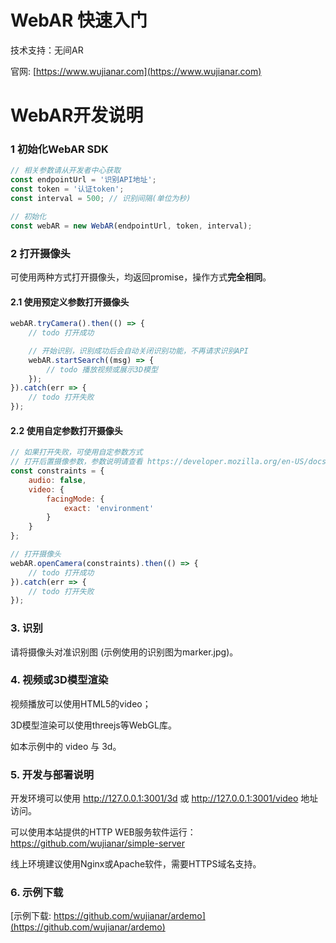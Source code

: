 # WebAR 快速入门

技术支持：无间AR

官网: [https://www.wujianar.com](https://www.wujianar.com)

# WebAR开发说明

            
### 1 初始化WebAR SDK

```javascript
// 相关参数请从开发者中心获取
const endpointUrl = '识别API地址';
const token = '认证token';
const interval = 500; // 识别间隔(单位为秒)

// 初始化
const webAR = new WebAR(endpointUrl, token, interval);
```


### 2 打开摄像头

可使用两种方式打开摄像头，均返回promise，操作方式**完全相同**。

#### 2.1 使用预定义参数打开摄像头

```javascript
webAR.tryCamera().then(() => {
    // todo 打开成功

    // 开始识别，识别成功后会自动关闭识别功能，不再请求识别API
    webAR.startSearch((msg) => {
        // todo 播放视频或展示3D模型
    });
}).catch(err => {
    // todo 打开失败
});
```

#### 2.2 使用自定参数打开摄像头

```javascript
// 如果打开失败，可使用自定参数方式
// 打开后置摄像参数，参数说明请查看 https://developer.mozilla.org/en-US/docs/Web/API/MediaTrackConstraints
const constraints = {
    audio: false,
    video: {
        facingMode: {
            exact: 'environment'
        }
    }
};

// 打开摄像头
webAR.openCamera(constraints).then(() => {
    // todo 打开成功
}).catch(err => {
    // todo 打开失败
});
```

### 3. 识别

请将摄像头对准识别图 (示例使用的识别图为marker.jpg)。

### 4. 视频或3D模型渲染

视频播放可以使用HTML5的video；

3D模型渲染可以使用threejs等WebGL库。

如本示例中的 video 与 3d。

### 5. 开发与部署说明

开发环境可以使用 
http://127.0.0.1:3001/3d
或
http://127.0.0.1:3001/video
地址访问。

可以使用本站提供的HTTP WEB服务软件运行：https://github.com/wujianar/simple-server

线上环境建议使用Nginx或Apache软件，需要HTTPS域名支持。

### 6. 示例下载

[示例下载: https://github.com/wujianar/ardemo](https://github.com/wujianar/ardemo)
